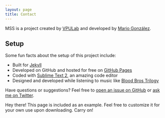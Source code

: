 ```yaml
---
layout: page
title: Contact
---
```



MSS is a project created by [VPULab](http://www-vpu.ii.uam.es/) and developed by [Mario González](mario.gonzalez.jim@gmail.com).

## Setup

Some fun facts about the setup of this project include:

* Built for [Jekyll](http://jekyllrb.com)
* Developed on GitHub and hosted for free on [GitHub Pages](https://pages.github.com)
* Coded with [Sublime Text 2](http://sublimetext.com), an amazing code editor
* Designed and developed while listening to music like [Blood Bros Trilogy](https://soundcloud.com/maddecent/sets/blood-bros-series)

Have questions or suggestions? Feel free to [open an issue on GitHub](https://github.com/poole/issues/new) or [ask me on Twitter](https://twitter.com/mdo).


<p class="message">
  Hey there! This page is included as an example. Feel free to customize it for your own use upon downloading. Carry on!
</p>
